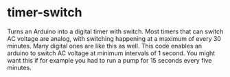 # timer-switch
 Turns an Arduino into a digital timer with switch. Most timers that can switch AC voltage are analog, with switching happening at a maximum of every 30 minutes. Many digital ones are like this as well. This code enables an arduino to switch AC voltage at minimum intervals of 1 second. You might want this if for example you had to run a pump for 15 seconds every five minutes. 
 
